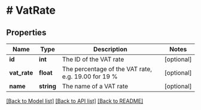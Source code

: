 # # VatRate

## Properties

Name | Type | Description | Notes
------------ | ------------- | ------------- | -------------
**id** | **int** | The ID of the VAT rate | [optional] 
**vat_rate** | **float** | The percentage of the VAT rate, e.g. 19.00 for 19 % | [optional] 
**name** | **string** | The name of a VAT rate | [optional] 

[[Back to Model list]](../../README.md#documentation-for-models) [[Back to API list]](../../README.md#documentation-for-api-endpoints) [[Back to README]](../../README.md)


